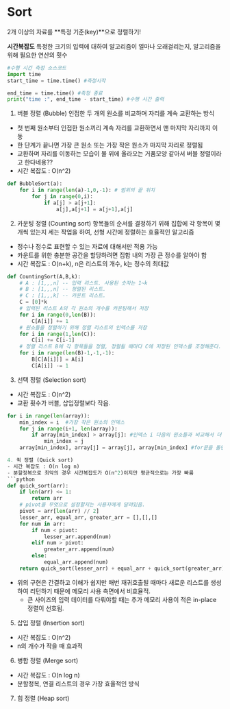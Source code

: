 # Sort
2개 이상의 자료를 **특정 기준(key)**으로 정렬하기!

**시간복잡도**
특정한 크기의 입력에 대하여 알고리즘이 얼마나 오래걸리는지, 알고리즘을 위해 필요한 연산의 횟수

```python
#수행 시간 측정 소스코드
import time
start_time = time.time() #측정시작

end_time = time.time() #측정 종료
print("time :", end_time - start_time) #수행 시간 출력
```

1. 버블 정렬 (Bubble)
인접한 두 개의 원소를 비교하며 자리를 계속 교환하는 방식
- 첫 번째 원소부터 인접한 원소끼리 계속 자리를 교환하면서 맨 마지막 자리까지 이동
- 한 단계가 끝나면 가장 큰 원소 또는 가장 작은 원소가 마지막 자리로 정렬됨
- 교환하며 자리를 이동하는 모습이 물 위에 올라오는 거품모양 같아서 버블 정렬이라고 한다네용??
- 시간 복잡도 : O(n^2)
```python
def BubbleSort(a):
    for i in range(len(a)-1,0,-1): # 범위의 끝 위치
        for j in range(0,i):
            if a[j] > a[j+1]:
                a[j],a[j+1] = a[j+1],a[j]
```

2. 카운팅 정렬 (Counting sort)
항목들의 순서를 결정하기 위해 집합에 각 항목이 몇 개씩 있는지 세는 작업을 하여, 선형 시간에 정렬하는 효율적인 알고리즘
- 정수나 정수로 표현할 수 있는 자료에 대해서만 적용 가능
- 카운트를 위한 충분한 공간을 할당하려면 집합 내의 가장 큰 정수를 알아야 함
- 시간 복잡도 : O(n+k), n은 리스트의 개수, k는 정수의 최대값
```python
def CountingSort(A,B,k):
    # A : [1,,,n] -- 입력 리스트. 사용된 숫자는 1~k
    # B : [1,,,n] -- 정렬된 리스트.
    # C : [1,,,k] -- 카운트 리스트.
    C = [0]*k
    # 입력된 리스트 A의 각 원소의 개수를 카운팅해서 저장
    for i in range(0,len(B)):
        C[A[i]] += 1
    # 원소들을 정렬하기 위해 정렬 리스트의 인덱스를 저장
    for i in range(1,len(C)):
        C[i] += C[i-1]   
    # 정렬 리스트 B에 각 항목들을 정렬, 정렬될 때마다 C에 저장된 인덱스를 조정해준다.
    for i in range(len(B)-1,-1,-1):
        B[C[A[i]]] = A[i]
        C[A[i]] -= 1 
```
3. 선택 정렬 (Selection sort)
- 시간 복잡도 : O(n^2)
- 교환 횟수가 버블, 삽입정렬보다 작음.
```python
for i in range(len(array)):
    min_index = i  #가장 작은 원소의 인덱스
    for j in range(i+1, len(array)):
        if array[min_index] > array[j]: #인덱스 i 다음의 원소들과 비교해서 더 작은 값의 인덱스를 min_index로 지정
            min_index = j
    array[min_index], array[j] = array[j], array[min_index] #for문을 돌면서 확인한 가장 작은 값과 위치를 스와프

4. 퀵 정렬 (Quick sort)
- 시간 복잡도 : O(n log n)
- 분할정복으로 최악의 경우 시간복잡도가 O(n^2)이지만 평균적으로는 가장 빠름
```python
def quick_sort(arr):
    if len(arr) <= 1:
        return arr
    # pivot을 무엇으로 설정할지는 사용자에게 달려있음.
    pivot = arr[len(arr) // 2]
    lesser_arr, equal_arr, greater_arr = [],[],[]
    for num in arr:
        if num < pivot:
            lesser_arr.append(num)
        elif num > pivot:
            greater_arr.append(num)
        else:
            equal_arr.append(num)
    return quick_sort(lesser_arr) + equal_arr + quick_sort(greater_arr)
```
- 위의 구현은 간결하고 이해가 쉽지만 매번 재귀호출될 때마다 새로운 리스트를 생성하여 리턴하기 때문에 메모리 사용 측면에서 비효율적.
  - 큰 사이즈의 입력 데이터를 다뤄야할 때는 추가 메모리 사용이 적은 in-place 정렬이 선호됨.

5. 삽입 정렬 (Insertion sort)
- 시간 복잡도 : O(n^2)
- n의 개수가 작을 때 효과적

6. 병합 정렬 (Merge sort)
- 시간 복잡도 : O(n log n)
- 분할정복, 연결 리스트의 경우 가장 효율적인 방식

7. 힙 정렬 (Heap sort)